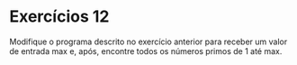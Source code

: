 # Exercícios 12

Modifique o programa descrito no exercício anterior para receber um valor de entrada max e, após, encontre todos os números primos de 1 até max.

